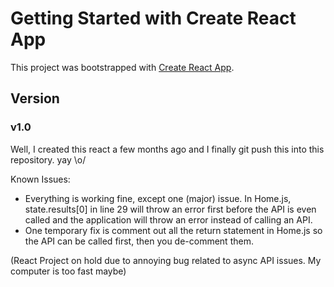 # Getting Started with Create React App

This project was bootstrapped with [Create React App](https://github.com/facebook/create-react-app).

## Version

### v1.0

Well, I created this react a few months ago and I finally git push this into this repository. yay \o/

Known Issues: 
- Everything is working fine, except one (major) issue. In Home.js, state.results[0] in line 29 will throw an error first before the API is even called and the application will throw an error instead of calling an API.
- One temporary fix is comment out all the return statement in Home.js so the API can be called first, then you de-comment them.

(React Project on hold due to annoying bug related to async API issues. My computer is too fast maybe)
